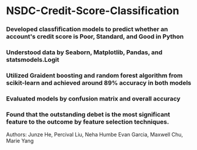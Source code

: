# NSDC-Credit-Score-Classification

### Developed classfification models to predict whether an account's credit score is Poor, Standard, and Good in Python
### Understood data by Seaborn, Matplotlib, Pandas, and statsmodels.Logit
### Utilized Graident boosting and random forest algorithm from scikit-learn and achieved around 89% accuracy in both models
### Evaluated models by confusion matrix and overall accuracy
### Found that the outstanding debet is the most significant feature to the outcome by feature selection techniques. 

Authors: Junze He, Percival Liu, Neha Humbe Evan Garcia, Maxwell Chu, Marie Yang 
